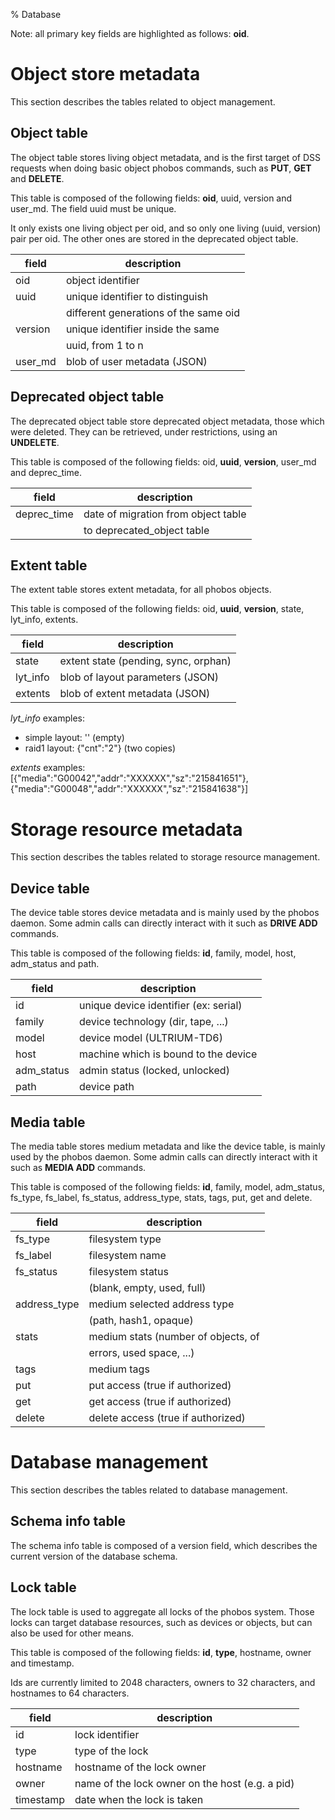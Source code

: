 % Database

Note: all primary key fields are highlighted as follows: __oid__.

# Object store metadata
This section describes the tables related to object management.

## Object table
The object table stores living object metadata, and is the first target of
DSS requests when doing basic object phobos commands, such as **PUT**, **GET**
and **DELETE**.

This table is composed of the following fields: __oid__, uuid, version
and user_md. The field uuid must be unique.

It only exists one living object per oid, and so only one living (uuid, version)
pair per oid. The other ones are stored in the deprecated object table.

| field             | description                           |
|-------------------|---------------------------------------|
| oid               | object identifier                     |
| uuid              | unique identifier to distinguish      |
|                   | different generations of the same oid |
| version           | unique identifier inside the same     |
|                   | uuid, from 1 to n                     |
| user_md           | blob of user metadata (JSON)          |

## Deprecated object table
The deprecated object table store deprecated object metadata, those which
were deleted. They can be retrieved, under restrictions, using an **UNDELETE**.

This table is composed of the following fields: oid, __uuid__, __version__,
user_md and deprec_time.

| field             | description                           |
|-------------------|---------------------------------------|
| deprec_time       | date of migration from object table   |
|                   | to deprecated_object table            |

## Extent table
The extent table stores extent metadata, for all phobos objects.

This table is composed of the following fields: oid, __uuid__, __version__,
state, lyt_info, extents.

| field             | description                           |
|-------------------|---------------------------------------|
| state             | extent state (pending, sync, orphan)  |
| lyt_info          | blob of layout parameters (JSON)      |
| extents           | blob of extent metadata (JSON)        |

_lyt_info_ examples:

- simple layout: '' (empty)
- raid1 layout: {"cnt":"2"} (two copies)

_extents_ examples:
[{"media":"G00042","addr":"XXXXXX","sz":"215841651"},
 {"media":"G00048","addr":"XXXXXX","sz":"215841638"}]

# Storage resource metadata
This section describes the tables related to storage resource management.

## Device table
The device table stores device metadata and is mainly used by the phobos
daemon. Some admin calls can directly interact with it such as **DRIVE ADD**
commands.

This table is composed of the following fields: __id__, family, model, host,
adm_status and path.

| field             | description                           |
|-------------------|---------------------------------------|
| id                | unique device identifier (ex: serial) |
| family            | device technology (dir, tape, ...)    |
| model             | device model (ULTRIUM-TD6)            |
| host              | machine which is bound to the device  |
| adm_status        | admin status (locked, unlocked)       |
| path              | device path                           |

## Media table
The media table stores medium metadata and like the device table, is mainly
used by the phobos daemon. Some admin calls can directly interact with it
such as **MEDIA ADD** commands.

This table is composed of the following fields: __id__, family, model,
adm_status, fs_type, fs_label, fs_status, address_type, stats, tags, put, get
and delete.

| field             | description                           |
|-------------------|---------------------------------------|
| fs_type           | filesystem type                       |
| fs_label          | filesystem name                       |
| fs_status         | filesystem status                     |
|                   | (blank, empty, used, full)            |
| address_type      | medium selected address type          |
|                   | (path, hash1, opaque)                 |
| stats             | medium stats (number of objects, of   |
|                   | errors, used space, ...)              |
| tags              | medium tags                           |
| put               | put access (true if authorized)       |
| get               | get access (true if authorized)       |
| delete            | delete access (true if authorized)    |

# Database management
This section describes the tables related to database management.

## Schema info table
The schema info table is composed of a version field, which describes the
current version of the database schema.

## Lock table
The lock table is used to aggregate all locks of the phobos system. Those locks
can target database resources, such as devices or objects, but can also be used
for other means.

This table is composed of the following fields: __id__, __type__, hostname,
owner and timestamp.

Ids are currently limited to 2048 characters, owners to 32 characters, and
hostnames to 64 characters.

| field             | description                                     |
|-------------------|-------------------------------------------------|
| id                | lock identifier                                 |
| type              | type of the lock                                |
| hostname          | hostname of the lock owner                      |
| owner             | name of the lock owner on the host (e.g. a pid) |
| timestamp         | date when the lock is taken                     |
